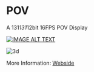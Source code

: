 # POV
A 131*131*12bit 16FPS POV Display

[![IMAGE ALT TEXT](http://img.youtube.com/vi/CScyjsmp5GI/0.jpg)](http://www.youtube.com/watch?v=CScyjsmp5GI "POV")

![3d](https://raw.githubusercontent.com/pknoe3lh/POV/master/3D/gif.gif)

More Information: [Webside](https://im-pro.at/index.php/projekte/2018-pov)
